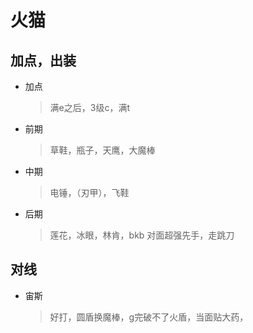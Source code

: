 # 火猫
## 加点，出装
- 加点
	> 满e之后，3级c，满t
- 前期
	>草鞋，瓶子，天鹰，大魔棒
- 中期
	> 电锤，（刃甲），飞鞋
- 后期
	> 莲花，冰眼，林肯，bkb
		对面超强先手，走跳刀
## 对线
- 宙斯
	> 好打，圆盾换魔棒，g完破不了火盾，当面贴大药，
<!--stackedit_data:
eyJoaXN0b3J5IjpbMTkxOTY4ODkyMywxMTUzMDcxMzMxXX0=
-->